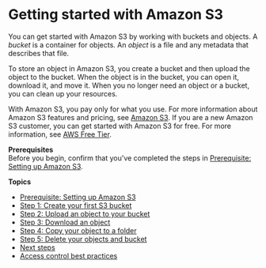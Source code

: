# Getting started with Amazon S3<a name="GetStartedWithS3"></a>

You can get started with Amazon S3 by working with buckets and objects\. A *bucket* is a container for objects\. An *object* is a file and any metadata that describes that file\.

To store an object in Amazon S3, you create a bucket and then upload the object to the bucket\. When the object is in the bucket, you can open it, download it, and move it\. When you no longer need an object or a bucket, you can clean up your resources\.

With Amazon S3, you pay only for what you use\. For more information about Amazon S3 features and pricing, see [Amazon S3](http://aws.amazon.com/s3)\. If you are a new Amazon S3 customer, you can get started with Amazon S3 for free\. For more information, see [AWS Free Tier](http://aws.amazon.com/free)\.

**Prerequisites**  
Before you begin, confirm that you've completed the steps in [Prerequisite: Setting up Amazon S3](setting-up-s3.md)\.

**Topics**
+ [Prerequisite: Setting up Amazon S3](setting-up-s3.md)
+ [Step 1: Create your first S3 bucket](creating-bucket.md)
+ [Step 2: Upload an object to your bucket](uploading-an-object-bucket.md)
+ [Step 3: Download an object](accessing-an-object.md)
+ [Step 4: Copy your object to a folder](copying-an-object.md)
+ [Step 5: Delete your objects and bucket](deleting-object-bucket.md)
+ [Next steps](getting-started-next-steps.md)
+ [Access control best practices](access-control-best-practices.md)